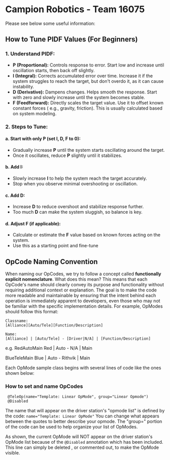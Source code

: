 # Campion Robotics - Team 16075

Please see below some useful information:

## How to Tune PIDF Values (For Beginners)

### 1. Understand PIDF:

- **P (Proportional):** Controls response to error. Start low and increase until oscillation starts,
  then back off slightly.
- **I (Integral):** Corrects accumulated error over time. Increase it if the system struggles to
  reach the target, but don't overdo it, as it can cause instability.
- **D (Derivative):** Dampens changes. Helps smooth the response. Start with zero and slowly
  increase until the system becomes stable.
- **F (Feedforward):** Directly scales the target value. Use it to offset known constant forces (
  e.g., gravity, friction). This is usually calculated based on system modeling.

### 2. Steps to Tune:

#### a. Start with only P (set I, D, F to 0):

- Gradually increase **P** until the system starts oscillating around the target.
- Once it oscillates, reduce **P** slightly until it stabilizes.

#### b. Add I:

- Slowly increase **I** to help the system reach the target accurately.
- Stop when you observe minimal overshooting or oscillation.

#### c. Add D:

- Increase **D** to reduce overshoot and stabilize response further.
- Too much **D** can make the system sluggish, so balance is key.

#### d. Adjust F (if applicable):

- Calculate or estimate the **F** value based on known forces acting on the system.
- Use this as a starting point and fine-tune

## OpCode Naming Convention

When naming our OpCodes, we try to follow a concept called **functionally explicit nomenclature**.
What does this mean? This means that each OpCode's name should clearly convey its purpose and
functionality without requiring additional context or explanation. The goal is to make the code more
readable and maintainable by ensuring that the intent behind each operation is immediately apparent
to developers, even those who may not be familiar with the specific implementation details. For example,
OpModes should follow this format:

```
Classname:
[Alliance][Auto/Tele][Function/Description]

Name:
[Alliance] | [Auto/Tele] - [Driver|N/A] | [Function/Description]
```

e.g. RedAutoMain
Red | Auto - N/A | Main

BlueTeleMain
Blue | Auto - Rithvik | Main

Each OpMode sample class begins with several lines of code like the ones shown below:

### How to set and name OpCodes

```
 @TeleOp(name="Template: Linear OpMode", group="Linear Opmode")
 @Disabled
```

The name that will appear on the driver station's "opmode list" is defined by the code:
``name="Template: Linear OpMode"``
You can change what appears between the quotes to better describe your opmode.
The "group=" portion of the code can be used to help organize your list of OpModes.

As shown, the current OpMode will NOT appear on the driver station's OpMode list because of the
``@Disabled`` annotation which has been included.
This line can simply be deleted , or commented out, to make the OpMode visible.